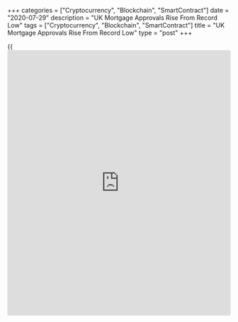 +++
categories = ["Cryptocurrency", "Blockchain", "SmartContract"]
date = "2020-07-29"
description = "UK Mortgage Approvals Rise From Record Low"
tags = ["Cryptocurrency", "Blockchain", "SmartContract"]
title = "UK Mortgage Approvals Rise From Record Low"
type = "post"
+++

{{<iframe id="large-banner" src="https://www.bounty.group/#slide=11.0" width="100%" height="600" scrolling="no" style="border: 0px solid rgb(216, 221, 230); border-radius: 3px;">}}

UK mortgage approvals increased sharply in June as the housing market
reopened after the relaxation of restrictions to curb the spread of the
[coronavirus][1], data from the Bank of England showed Wednesday.

The number of mortgages approved in June rose to a three-month high of
40,000 in June from a record low 9,300 in May. Approvals were expected
to rise to 33,900. However, the latest figure was below February's pre-
Covid level of 73,700.

Lending to individuals increased GBP 1.8 billion in June in contrast to
a fall of GBP 3.3 billion in May. On a yearly basis, lending grew 2.1
percent.

Households borrowed an additional GBP 1.9 billion secured on their
homes. This was higher than the GBP1.3 billion in May.

House purchase mortgage approvals saw a strong initial recovery in June,
Hansen Lu, an economist at Capital Economics, said. Lending is likely to
strengthen further this year, as the stamp duty cut supports demand and
lenders bring back higher LTV loans, he noted.

All this supports the assessment that the risk of a house price collapse
has now diminished significantly, the economist added.

Data showed that household's consumer credit borrowing recovered a
little in June, following three particularly weak months. Consumer
credit was down GBP 0.1 billion.

The weakness in consumer credit net flows in recent months meant that
the annual growth rate was -3.6 percent, the weakest since the series
began in 1994, the BoE said.

Further, the monthly growth in the M4 money supply slowed to 1 percent
in June from 2.1 percent in May. Year-on-year, M4 advanced 13.1 percent
in June.

For comments and feedback [contact](https://www.playgroundfx.com/contact/): editorial@rtt[news](https://www.letsplayfx.com/blog/forex-news-website/).com

[Economic News][2]

 **What parts of the world are seeing the best (and worst) economic
performances lately? Click[here][3] to check out our [Econ Scorecard][3]
and find out! See up-to-the-moment [ranking](https://www.playgroundfx.com/blog/crypto-exchange-ranking/)s for the best and worst
performers in [GDP][4], [unemployment rate][5], [inflation][6] and much
more.**

   1. www.rtt[news](https://www.letsplayfx.com/blog/forex-news-website/).com/list/coronavirus.aspx
   2. www.rtt[news](https://www.letsplayfx.com/blog/forex-news-website/).com/Content/EconomicNews.aspx
   3. www.rtt[news](https://www.letsplayfx.com/blog/forex-news-website/).com/economic-scorecard/world-rank/retail-sales/highest-performance.aspx
   4. www.rtt[news](https://www.letsplayfx.com/blog/forex-news-website/).com/economic-scorecard/world-rank/GDP/highest-performance.aspx
   5. www.rtt[news](https://www.letsplayfx.com/blog/forex-news-website/).com/economic-scorecard/world-rank/unemployment-rate/lowest-performance.aspx
   6. www.rtt[news](https://www.letsplayfx.com/blog/forex-news-website/).com/economic-scorecard/world-rank/CPI/highest-performance.aspx